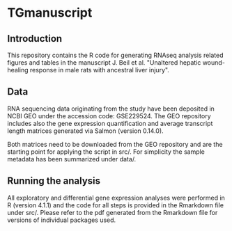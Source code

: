 # TGmanuscript

## Introduction

This repository contains the R code for generating RNAseq analysis related figures and tables in the manuscript J. Beil et al. "Unaltered hepatic wound-healing response in male rats with ancestral liver injury".

## Data

RNA sequencing data originating from the study have been deposited in NCBI GEO under the accession code: GSE229524. The GEO repository includes also the gene expression quantification and average transcript length matrices generated via Salmon (version 0.14.0). 

Both matrices need to be downloaded from the GEO repository and are the starting point for applying the script in src/. For simplicity the sample metadata has been summarized under data/.

## Running the analysis

All exploratory and differential gene expression analyses were performed in R (version 4.1.1) and the code for all steps is provided in the Rmarkdown file under src/. Please refer to the pdf generated from the Rmarkdown file for versions of individual packages used.



